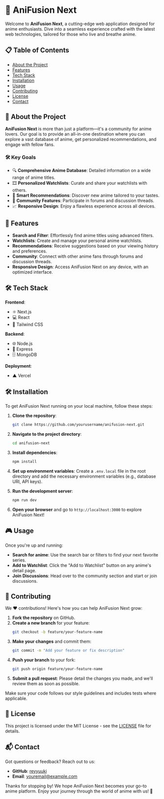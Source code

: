 # 🌟 AniFusion Next 

Welcome to **AniFusion Next**, a cutting-edge web application designed for anime enthusiasts. Dive into a seamless experience crafted with the latest web technologies, tailored for those who live and breathe anime.

## 📋 Table of Contents

- [About the Project](#about-the-project)
- [Features](#features)
- [Tech Stack](#tech-stack)
- [Installation](#installation)
- [Usage](#usage)
- [Contributing](#contributing)
- [License](#license)
- [Contact](#contact)

## 🎯 About the Project

**AniFusion Next** is more than just a platform—it's a community for anime lovers. Our goal is to provide an all-in-one destination where you can explore a vast database of anime, get personalized recommendations, and engage with fellow fans.

### 🛠️ Key Goals

- 🔍 **Comprehensive Anime Database**: Detailed information on a wide range of anime titles.
- 🎞️ **Personalized Watchlists**: Curate and share your watchlists with others.
- 🧠 **Smart Recommendations**: Discover new anime tailored to your tastes.
- 💬 **Community Features**: Participate in forums and discussion threads.
- 📈 **Responsive Design**: Enjoy a flawless experience across all devices.

## 🚀 Features

- **Search and Filter**: Effortlessly find anime titles using advanced filters.
- **Watchlists**: Create and manage your personal anime watchlists.
- **Recommendations**: Receive suggestions based on your viewing history and preferences.
- **Community**: Connect with other anime fans through forums and discussion threads.
- **Responsive Design**: Access AniFusion Next on any device, with an optimized interface.

## 🛠️ Tech Stack

**Frontend**:
- ⚛️ Next.js
- 💻 React
- 🎨 Tailwind CSS

**Backend**:
- 🌐 Node.js
- 🚀 Express
- 🗄️ MongoDB

**Deployment**:
- ▲ Vercel

## 🛠️ Installation

To get AniFusion Next running on your local machine, follow these steps:

1. **Clone the repository**:
    ```bash
    git clone https://github.com/yourusername/anifusion-next.git
    ```

2. **Navigate to the project directory**:
    ```bash
    cd anifusion-next
    ```

3. **Install dependencies**:
    ```bash
    npm install
    ```

4. **Set up environment variables**:
   Create a `.env.local` file in the root directory and add the necessary environment variables (e.g., database URI, API keys).

5. **Run the development server**:
    ```bash
    npm run dev
    ```

6. **Open your browser** and go to `http://localhost:3000` to explore AniFusion Next!

## 🎮 Usage

Once you're up and running:

- **Search for anime**: Use the search bar or filters to find your next favorite series.
- **Add to Watchlist**: Click the "Add to Watchlist" button on any anime's detail page.
- **Join Discussions**: Head over to the community section and start or join discussions.

## 🤝 Contributing

We ❤️ contributions! Here's how you can help AniFusion Next grow:

1. **Fork the repository** on GitHub.
2. **Create a new branch** for your feature:
    ```bash
    git checkout -b feature/your-feature-name
    ```
3. **Make your changes** and commit them:
    ```bash
    git commit -m "Add your feature or fix description"
    ```
4. **Push your branch** to your fork:
    ```bash
    git push origin feature/your-feature-name
    ```
5. **Submit a pull request**: Please detail the changes you made, and we'll review them as soon as possible.

Make sure your code follows our style guidelines and includes tests where applicable.

## 📄 License

This project is licensed under the MIT License - see the [LICENSE](LICENSE) file for details.

## 📬 Contact

Got questions or feedback? Reach out to us:

- **GitHub**: [reyyuuki](https://github.com/yourusername)
- **Email**: youremail@example.com

Thanks for stopping by! We hope AniFusion Next becomes your go-to anime platform. Enjoy your journey through the world of anime with us! 🎉
